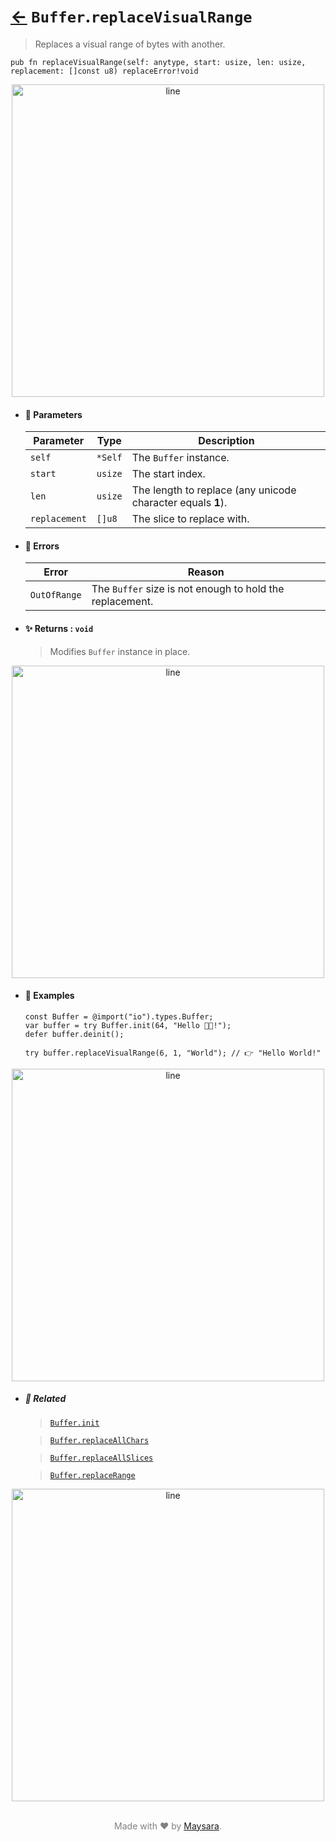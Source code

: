 # [←](../Buffer.md) `Buffer`.`replaceVisualRange`

> Replaces a visual range of bytes with another.

```zig
pub fn replaceVisualRange(self: anytype, start: usize, len: usize, replacement: []const u8) replaceError!void
```


<div align="center">
<img src="https://raw.githubusercontent.com/maysara-elshewehy/io-bench/refs/heads/main/dist/img/md/line.png" alt="line" style="width:500px;"/>
</div>

- #### 🧩 Parameters

    | Parameter     | Type    | Description                                                 |
    | ------------- | ------- | ----------------------------------------------------------- |
    | `self`        | `*Self` | The `Buffer` instance.                                      |
    | `start`       | `usize` | The start index.                                            |
    | `len`         | `usize` | The length to replace (any unicode character equals **1**). |
    | `replacement` | `[]u8`  | The slice to replace with.                                  |

- #### 🚫 Errors

    | Error        | Reason                                                   |
    | ------------ | -------------------------------------------------------- |
    | `OutOfRange` | The `Buffer` size is not enough to hold the replacement. |

- #### ✨ Returns : `void`

    > Modifies `Buffer` instance in place.

<div align="center">
<img src="https://raw.githubusercontent.com/maysara-elshewehy/io-bench/refs/heads/main/dist/img/md/line.png" alt="line" style="width:500px;"/>
</div>

- #### 🧪 Examples

    ```zig
    const Buffer = @import("io").types.Buffer;
    var buffer = try Buffer.init(64, "Hello 👨‍🏭!");
    defer buffer.deinit();
    ```

    ```zig
    try buffer.replaceVisualRange(6, 1, "World"); // 👉 "Hello World!"
    ```

<div align="center">
<img src="https://raw.githubusercontent.com/maysara-elshewehy/io-bench/refs/heads/main/dist/img/md/line.png" alt="line" style="width:500px;"/>
</div>

- ##### 🔗 Related

  > [`Buffer.init`](./init.md)

  > [`Buffer.replaceAllChars`](./replaceAllChars.md)

  > [`Buffer.replaceAllSlices`](./replaceAllSlices.md)

  > [`Buffer.replaceRange`](./replaceRange.md)

<div align="center">
<img src="https://raw.githubusercontent.com/maysara-elshewehy/io-bench/refs/heads/main/dist/img/md/line.png" alt="line" style="width:500px;"/>
</div>

<p align="center" style="color:grey;"><br />Made with ❤️ by <a href="http://github.com/maysara-elshewehy" target="blank">Maysara</a>.</p>